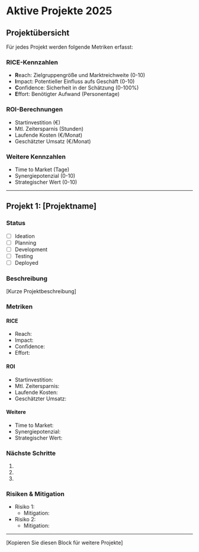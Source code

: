 # Aktive Projekte 2025

## Projektübersicht

Für jedes Projekt werden folgende Metriken erfasst:

### RICE-Kennzahlen
- **R**each: Zielgruppengröße und Marktreichweite (0-10)
- **I**mpact: Potentieller Einfluss aufs Geschäft (0-10)
- **C**onfidence: Sicherheit in der Schätzung (0-100%)
- **E**ffort: Benötigter Aufwand (Personentage)

### ROI-Berechnungen
- Startinvestition (€)
- Mtl. Zeitersparnis (Stunden)
- Laufende Kosten (€/Monat)
- Geschätzter Umsatz (€/Monat)

### Weitere Kennzahlen
- Time to Market (Tage)
- Synergiepotenzial (0-10)
- Strategischer Wert (0-10)

---

## Projekt 1: [Projektname]

### Status
- [ ] Ideation
- [ ] Planning
- [ ] Development
- [ ] Testing
- [ ] Deployed

### Beschreibung
[Kurze Projektbeschreibung]

### Metriken
#### RICE
- Reach: 
- Impact: 
- Confidence: 
- Effort: 

#### ROI
- Startinvestition: 
- Mtl. Zeitersparnis: 
- Laufende Kosten: 
- Geschätzter Umsatz: 

#### Weitere
- Time to Market: 
- Synergiepotenzial: 
- Strategischer Wert: 

### Nächste Schritte
1. 
2. 
3. 

### Risiken & Mitigation
- Risiko 1:
  - Mitigation:
- Risiko 2:
  - Mitigation:

---

[Kopieren Sie diesen Block für weitere Projekte]
